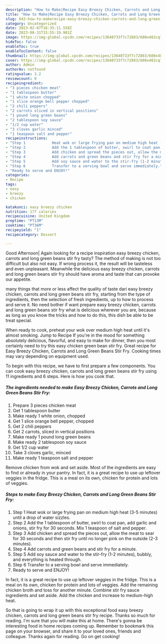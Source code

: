 ```yaml
---
description: "How to Make|Recipe Easy Breezy Chicken, Carrots and Long Green Beans Stir Fry {That is Delicious"
title: "How to Make|Recipe Easy Breezy Chicken, Carrots and Long Green Beans Stir Fry {That is Delicious"
slug: 643-how-to-makerecipe-easy-breezy-chicken-carrots-and-long-green-beans-stir-fry-that-is-delicious
category: Uncategorized
date: 2023-02-07T16:35:11.558Z
date: 2023-08-31T15:55:19.901Z
image: https://img-global.cpcdn.com/recipes/13640733f7c72883/680x482cq70/easy-breezy-chicken-carrots-and-long-green-beans-stir-fry-recipe-main-photo.jpg
hideToc: false
enableToc: true
enableTocContent: false
thumbnail: https://img-global.cpcdn.com/recipes/13640733f7c72883/680x482cq70/easy-breezy-chicken-carrots-and-long-green-beans-stir-fry-recipe-main-photo.jpg
cover: https://img-global.cpcdn.com/recipes/13640733f7c72883/680x482cq70/easy-breezy-chicken-carrots-and-long-green-beans-stir-fry-recipe-main-photo.jpg
author: Admin
authorAv: notfound
ratingvalue: 3.2
reviewcount: 9
recipeingredient:
- "3 pieces chicken meat"
- "1 tablespoon butter"
- "1 white onion chopped"
- "1 slice orange bell pepper chopped"
- "2 chili peppers"
- "2 carrots sliced in vertical positions"
- "1 pound long green beans"
- "2 tablespoon soy sauce"
- "1/2 cup water"
- "3 cloves garlic minced"
- "1 teaspoon salt and pepper"
recipeinstructions:
- "Step 1            Heat wok or large frying pan on medium high heat (3-5 minutes) until a drop of water sizzles."
- "Step 2            Add the 1 tablespoon of butter, swirl to coat pan, add garlic and onions, stir fry for 30 seconds. Mix 1 teaspoon of salt and pepper."
- "Step 3            Add chicken and spread the pieces out, allow the meat to sear for 30 seconds and then stir fry until no longer pink on the outside (2-3 minutes)."
- "Step 4            Add carrots and green beans and stir fry for a minute."
- "Step 5            Add soy sauce and water to the stir-fry (1-2 minutes), bubbly, and everything is heated through."
- "Step 6            Transfer to a serving bowl and serve immediately."
- "Ready to serve and ENJOY!"
categories:
- Recipe
tags:
- easy
- breezy
- chicken

katakunci: easy breezy chicken 
nutrition: 177 calories
recipecuisine: United Kingdom
preptime: "PT13M"
cooktime: "PT36M"
recipeyield: "1"
recipecategory: Dessert

---
```



Good Afternoon| Again looking for a recipe inspiration easy breezy chicken, carrots and long green beans stir fry tasty? The method of making is not too difficult but also not easy. If wrong process it, the result will be tasteless and even unpleasant. Meanwhile the delicious easy breezy chicken, carrots and long green beans stir fry should have aroma and taste that can provoke our appetite.






many things that more or less affect the quality of taste dari easy breezy chicken, carrots and long green beans stir fry, starting from the type of ingredients, then the selection of fresh ingredients, up to how to process and serve it. No need bother if want prepare easy breezy chicken, carrots and long green beans stir fry what is delicious wherever you are, because as long as you know the tricks and how to do this, this dish be able to be treat  special.


When ready to cook, preheat your wok over medium high heat until it&#39;s almost smoking. Jump to Recipe If you&#39;re in the mood for something absolutely delicious, flavorful, and easy to make for dinner, then you most certainly need to try this easy chicken green bean stir fry. Great recipe for Easy Breezy Chicken, Carrots and Long Green Beans Stir Fry. Cooking times may vary depending on equipment used.


To begin with this recipe, we have to first prepare a few components. You can cook easy breezy chicken, carrots and long green beans stir fry using 11 ingredients and 6 steps. Here is how you cook that.

<!--inarticleads1-->

##### The ingredients needed to make Easy Breezy Chicken, Carrots and Long Green Beans Stir Fry:

1. Prepare 3 pieces chicken meat
1. Get 1 tablespoon butter
1. Make ready 1 white onion, chopped
1. Get 1 slice orange bell pepper, chopped
1. Get 2 chili peppers
1. Get 2 carrots, sliced in vertical positions
1. Make ready 1 pound long green beans
1. Make ready 2 tablespoon soy sauce
1. Get 1/2 cup water
1. Take 3 cloves garlic, minced
1. Make ready 1 teaspoon salt and pepper


Remove chicken from wok and set aside. Most of the ingredients are easy to find or already in your pantry. In fact, it is a great recipe to use up leftover veggies in the fridge. This is a meal on its own, chicken for protein and lots of veggies. 

<!--inarticleads2-->

##### Steps to make Easy Breezy Chicken, Carrots and Long Green Beans Stir Fry:

1. Step 1            Heat wok or large frying pan on medium high heat (3-5 minutes) until a drop of water sizzles.
1. Step 2            Add the 1 tablespoon of butter, swirl to coat pan, add garlic and onions, stir fry for 30 seconds. Mix 1 teaspoon of salt and pepper.
1. Step 3            Add chicken and spread the pieces out, allow the meat to sear for 30 seconds and then stir fry until no longer pink on the outside (2-3 minutes).
1. Step 4            Add carrots and green beans and stir fry for a minute.
1. Step 5            Add soy sauce and water to the stir-fry (1-2 minutes), bubbly, and everything is heated through.
1. Step 6            Transfer to a serving bowl and serve immediately.
1. Ready to serve and ENJOY!

In fact, it is a great recipe to use up leftover veggies in the fridge. This is a meal on its own, chicken for protein and lots of veggies. Add the remaining chicken broth and toss for another minute. Combine stir fry sauce ingredients and set aside. Add the chicken and increase to medium-high heat. 

So that is going to wrap it up with this exceptional food easy breezy chicken, carrots and long green beans stir fry recipe. Thanks so much for reading. I'm sure that you will make this at home. There's gonna be interesting food in home recipes coming up. Remember to bookmark this page on your browser, and share it to your loved ones, friends and colleague. Thanks again for reading. Go on get cooking!
